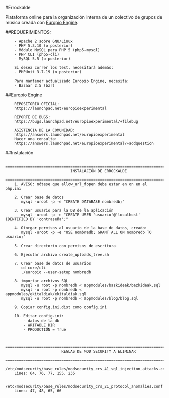 #Errockalde

Plataforma online para la organización interna de un colectivo de grupos de música
creada con [Europio Engine](http://www.europio.org/).


##REQUERIMIENTOS:

        - Apache 2 sobre GNU/Linux
        - PHP 5.3.10 (o posterior)
        - Módulo MySQL para PHP 5 (php5-mysql)
        - PHP CLI (php5-cli)
        - MySQL 5.5 (o posterior)

        Si desea correr los test, necesitará además:
        - PHPUnit 3.7.19 (o posterior)

        Para mantener actualizado Europio Engine, necesita:
        - Bazaar 2.5 (bzr)

##Europio Engine

        REPOSITORIO OFICIAL:
        https://launchpad.net/europioexperimental

        REPORTE DE BUGS:
        https://bugs.launchpad.net/europioexperimental/+filebug

        ASISTENCIA DE LA COMUNIDAD:
        https://answers.launchpad.net/europioexperimental
        Hacer una consulta:
        https://answers.launchpad.net/europioexperimental/+addquestion


##Instalación

        ===============================================================================
                                 INSTALACIÓN DE ERROCKALDE
        ===============================================================================
        1. AVISO: nótese que allow_url_fopen debe estar en on en el php.ini

        2. Crear base de datos
           mysql -uroot -p -e "CREATE DATABASE nombredb;"

        3. Crear usuario para la DB de la aplicación
           mysql -uroot -p -e "CREATE USER 'usuario'@'localhost' IDENTIFIED BY 'contraseña';"

        4. Otorgar permisos al usuario de la base de datos, creado:
           mysql -uroot -p -e "USE nombredb; GRANT ALL ON nombredb TO usuario;"

        5. Crear directorio con permisos de escritura

        6. Ejecutar archivo create_uploads_tree.sh

        7. Crear base de datos de usuarios
           cd core/cli
           ./europio --user-setup nombredb

        8. importar archivos SQL
           mysql -u root -p nombredb < appmodules/bazkideak/bazkideak.sql
           mysql -u root -p nombredb < appmodules/ekitaldiak/ekitaldiak.sql
           mysql -u root -p nombredb < appmodules/blog/blog.sql

        9. Copiar config.ini.dist como config.ini

        10. Editar config.ini:
            - datos de la db
            - WRITABLE_DIR
            - PRODUCTION = True


        ===============================================================================
                             REGLAS DE MOD SECURITY A ELIMINAR
        ===============================================================================
        /etc/modsecurity/base_rules/modsecurity_crs_41_sql_injection_attacks.conf
        Lines: 64, 76, 77, 155, 235

        /etc/modsecurity/base_rules/modsecurity_crs_21_protocol_anomalies.conf
        Lines: 47, 48, 65, 66
